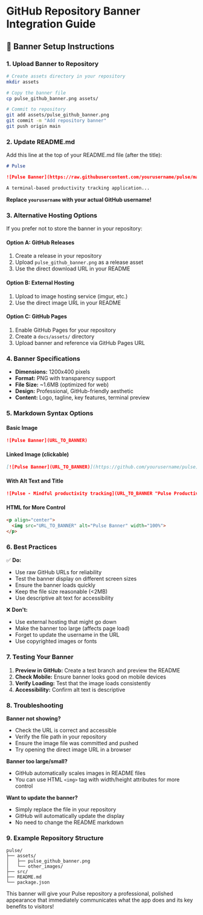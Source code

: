 # GitHub Repository Banner Integration Guide

## 📸 **Banner Setup Instructions**

### 1. **Upload Banner to Repository**
```bash
# Create assets directory in your repository
mkdir assets

# Copy the banner file
cp pulse_github_banner.png assets/

# Commit to repository
git add assets/pulse_github_banner.png
git commit -m "Add repository banner"
git push origin main
```

### 2. **Update README.md**
Add this line at the top of your README.md file (after the title):

```markdown
# Pulse

![Pulse Banner](https://raw.githubusercontent.com/yourusername/pulse/main/assets/pulse_github_banner.png)

A terminal-based productivity tracking application...
```

**Replace `yourusername` with your actual GitHub username!**

### 3. **Alternative Hosting Options**

If you prefer not to store the banner in your repository:

#### Option A: GitHub Releases
1. Create a release in your repository
2. Upload `pulse_github_banner.png` as a release asset
3. Use the direct download URL in your README

#### Option B: External Hosting
1. Upload to image hosting service (imgur, etc.)
2. Use the direct image URL in your README

#### Option C: GitHub Pages
1. Enable GitHub Pages for your repository
2. Create a `docs/assets/` directory
3. Upload banner and reference via GitHub Pages URL

### 4. **Banner Specifications**

- **Dimensions:** 1200x400 pixels
- **Format:** PNG with transparency support
- **File Size:** ~1.6MB (optimized for web)
- **Design:** Professional, GitHub-friendly aesthetic
- **Content:** Logo, tagline, key features, terminal preview

### 5. **Markdown Syntax Options**

#### Basic Image
```markdown
![Pulse Banner](URL_TO_BANNER)
```

#### Linked Image (clickable)
```markdown
[![Pulse Banner](URL_TO_BANNER)](https://github.com/yourusername/pulse)
```

#### With Alt Text and Title
```markdown
![Pulse - Mindful productivity tracking](URL_TO_BANNER "Pulse Productivity App")
```

#### HTML for More Control
```html
<p align="center">
  <img src="URL_TO_BANNER" alt="Pulse Banner" width="100%">
</p>
```

### 6. **Best Practices**

✅ **Do:**
- Use raw GitHub URLs for reliability
- Test the banner display on different screen sizes
- Ensure the banner loads quickly
- Keep the file size reasonable (<2MB)
- Use descriptive alt text for accessibility

❌ **Don't:**
- Use external hosting that might go down
- Make the banner too large (affects page load)
- Forget to update the username in the URL
- Use copyrighted images or fonts

### 7. **Testing Your Banner**

1. **Preview in GitHub:** Create a test branch and preview the README
2. **Check Mobile:** Ensure banner looks good on mobile devices
3. **Verify Loading:** Test that the image loads consistently
4. **Accessibility:** Confirm alt text is descriptive

### 8. **Troubleshooting**

**Banner not showing?**
- Check the URL is correct and accessible
- Verify the file path in your repository
- Ensure the image file was committed and pushed
- Try opening the direct image URL in a browser

**Banner too large/small?**
- GitHub automatically scales images in README files
- You can use HTML `<img>` tag with width/height attributes for more control

**Want to update the banner?**
- Simply replace the file in your repository
- GitHub will automatically update the display
- No need to change the README markdown

### 9. **Example Repository Structure**
```
pulse/
├── assets/
│   ├── pulse_github_banner.png
│   └── other_images/
├── src/
├── README.md
└── package.json
```

This banner will give your Pulse repository a professional, polished appearance that immediately communicates what the app does and its key benefits to visitors!


